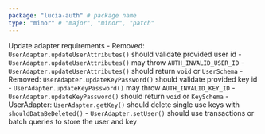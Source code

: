 ```yaml
---
package: "lucia-auth" # package name
type: "minor" # "major", "minor", "patch"
---
```


Update adapter requirements
    - Removed: `UserAdapter.updateUserAttributes()` should validate provided user id
    - `UserAdapter.updateUserAttributes()` may throw `AUTH_INVALID_USER_ID`
    - `UserAdapter.updateUserAttributes()` should return `void` or `UserSchema`
    - Removed: `UserAdapter.updateKeyPassword()` should validate provided key id
    - `UserAdapter.updateKeyPassword()` may throw `AUTH_INVALID_KEY_ID`
    - `UserAdapter.updateKeyPassword()` should return `void` or `KeySchema`
    - UserAdapter: `UserAdapter.getKey()` should delete single use keys with `shouldDataBeDeleted()`
    - `UserAdapter.setUser()` should use transactions or batch queries to store the user and key
